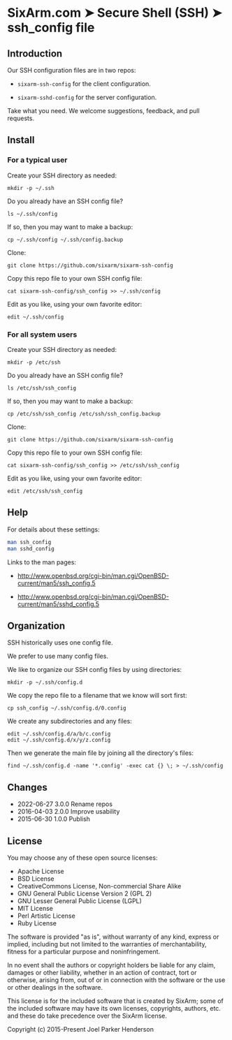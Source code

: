 # SixArm.com ➤ Secure Shell (SSH) ➤ ssh_config file


## Introduction

Our SSH configuration files are in two repos:

  * `sixarm-ssh-config` for the client configuration.

  * `sixarm-sshd-config` for the server configuration.

Take what you need. We welcome suggestions, feedback, and pull requests.


## Install


### For a typical user

Create your SSH directory as needed:

    mkdir -p ~/.ssh

Do you already have an SSH config file?

    ls ~/.ssh/config

If so, then you may want to make a backup:

    cp ~/.ssh/config ~/.ssh/config.backup

Clone:

    git clone https://github.com/sixarm/sixarm-ssh-config

Copy this repo file to your own SSH config file:

    cat sixarm-ssh-config/ssh_config >> ~/.ssh/config

Edit as you like, using your own favorite editor:

    edit ~/.ssh/config


### For all system users

Create your SSH directory as needed:

    mkdir -p /etc/ssh

Do you already have an SSH config file?

    ls /etc/ssh/ssh_config

If so, then you may want to make a backup:

    cp /etc/ssh/ssh_config /etc/ssh/ssh_config.backup

Clone:

    git clone https://github.com/sixarm/sixarm-ssh-config

Copy this repo file to your own SSH config file:

    cat sixarm-ssh-config/ssh_config >> /etc/ssh/ssh_config

Edit as you like, using your own favorite editor:

    edit /etc/ssh/ssh_config

## Help

For details about these settings:

```sh
man ssh_config
man sshd_config
```

Links to the man pages:

* <http://www.openbsd.org/cgi-bin/man.cgi/OpenBSD-current/man5/ssh_config.5>

* <http://www.openbsd.org/cgi-bin/man.cgi/OpenBSD-current/man5/sshd_config.5>


## Organization

SSH historically uses one config file.

We prefer to use many config files.

We like to organize our SSH config files by using directories:

    mkdir -p ~/.ssh/config.d

We copy the repo file to a filename that we know will sort first:

    cp ssh_config ~/.ssh/config.d/0.config

We create any subdirectories and any files:

    edit ~/.ssh/config.d/a/b/c.config
    edit ~/.ssh/config.d/x/y/z.config

Then we generate the main file by joining all the directory's files:

    find ~/.ssh/config.d -name '*.config' -exec cat {} \; > ~/.ssh/config


## Changes

* 2022-06-27 3.0.0 Rename repos
* 2016-04-03 2.0.0 Improve usability
* 2015-06-30 1.0.0 Publish


## License

You may choose any of these open source licenses:

  * Apache License
  * BSD License
  * CreativeCommons License, Non-commercial Share Alike
  * GNU General Public License Version 2 (GPL 2)
  * GNU Lesser General Public License (LGPL)
  * MIT License
  * Perl Artistic License
  * Ruby License

The software is provided "as is", without warranty of any kind,
express or implied, including but not limited to the warranties of
merchantability, fitness for a particular purpose and noninfringement.

In no event shall the authors or copyright holders be liable for any
claim, damages or other liability, whether in an action of contract,
tort or otherwise, arising from, out of or in connection with the
software or the use or other dealings in the software.

This license is for the included software that is created by SixArm;
some of the included software may have its own licenses, copyrights,
authors, etc. and these do take precedence over the SixArm license.

Copyright (c) 2015-Present Joel Parker Henderson

